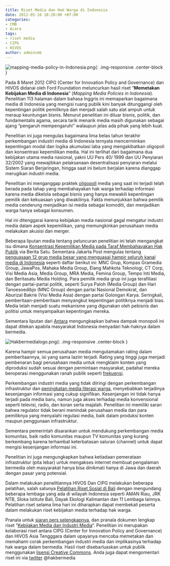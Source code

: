 ```yaml
---
title: Riset Media dan Hak Warga di Indonesia
date: 2012-05-16 18:20:00 +07:00
categories:
- CMB
- Acara
tags:
- riset media
- CIPG
- HIVOS
author: admincmb
---
```


![mapping-media-policy-in-Indonesia.png](/uploads/mapping-media-policy-in-Indonesia.png){: .img-responsive .center-block }

Pada 8 Maret 2012 CIPG (Center for Innovation Policy and Governance) dan HIVOS didanai oleh Ford Foundation meluncurkan hasil riset “**Memetakan Kebijakan Media di Indonesia**” (*Mapping Media Policies in Indonesia*). Penelitian 113 halaman dalam bahasa Inggris ini memaparkan bagaimana media di Indonesia yang mengisi ruang publik kini banyak ditunggangi oleh kepentingan politik pemiliknya dan menjadi salah satu alat ampuh untuk meraup keuntungan bisnis. Menurut penelitian ini diluar bisnis, politik, dan fundamentalis agama, secara tarik menarik media masih digunakan sebagai ajang “pengaruh mempengaruhi” walaupun jelas ada pihak yang lebih kuat.

Penelitian ini juga mengulas bagaimana lima belas tahun terakhir perkembangan industri media di Indonesia ternyata mencerminkan kepentingan modal dan logika akumulasi laba yang mengakibatkan oligopoli dan konsentrasi kepemilikan media. Hal ini terlihat dari bagaimana dua kebijakan utama media nasional, yakni UU Pers 40/ 1999 dan UU Penyiaran 32/2002 yang mewajibkan pelaksanaan desentralisasi penyiaran melalui Sistem Siaran Berjaringan, hingga saat ini belum berjalan karena dianggap merugikan industri media.

Penelitian ini menganggap praktek [oligopoli](http://id.wikipedia.org/wiki/Oligopoli) media yang saat ini terjadi telah berada pada tahap yang membahayakan hak warga terhadap informasi karena media dikelola sebagai bisnis yang hanya mewakili kepentingan pemilik dan kekuasaan yang diwakilinya. Fakta menunjukkan bahwa pemilik media cenderung menjadikan isi media sebagai komoditi, dan menjadikan warga hanya sebagai konsumen.

Hal ini ditenggarai karena kebijakan media nasional gagal mengatur industri media dalam aspek kepemilikan, yang memungkinkan perusahaan media melakukan akusisi dan merger.

Beberapa liputan media tentang peluncuran penelitian ini telah mengangkat isu dimana [Konsentrasi Kepemilikan Media pada Taraf Membahayakan Hak Publik](http://www.beritasatu.com/mobile/nasional/35935-riset-konsentrasi-kepemilikan-media-pada-taraf-membahayakan-hak-publik.html) via Berita Satu. Sementara Jakarta Post mengulas tentang [penguasaan 12 grup media besar yang menguasai hampir seluruh kanal media di Indonesia](http://www.thejakartapost.com/news/2012/03/08/12-groups-own-media-indonesia.html) seperti daftar berikut ini: MNC Grup, Kompas Gramedia Group, JawaPos, Mahaka Media Group, Elang Mahkota Teknologi, CT Corp, Visi Media Asia, Media Group, MRA Media, Femina Group, Tempo Inti Media, dan Beritasatu Media Holding. Para pemilik media grup ini juga terafiliasi dengan partai-partai politik, seperti Surya Paloh (Media Group) dan Hari Tanoesoedibjo (MNC Group) dengan partai Nasional Demokrat, dan Aburizal Bakrie (Visi Media Asia) dengan partai Golongan Karya. Seringkali, pemberitaan-pemberitaan menyangkut kepentingan politiknya menjadi bias. Media telah menjadi suatu mekanisme yang digunakan oleh pebisnis dan politisi untuk menyampaikan kepentingan mereka.

Sementara liputan dari [Antara](http://id.berita.yahoo.com/peneliti-12-grup-media-besar-kuasai-indonesia-151410514.html) mengungkapkan bahwa dampak monopoli ini dapat ditekan apabila masyarakat Indonesia menyadari hak-haknya dalam bermedia.

![Hakbermedialogo.png](/uploads/Hakbermedialogo.png){: .img-responsive .center-block }

Karena hampir semua perusahaan media mengutamakan rating dalam pemberitaannya, isi yang sama lazim terjadi. Rating yang tinggi juga menjadi pembenaran bagi perusahaan media untuk mengklaim konten yang diproduksi sudah sesuai dengan permintaan masyarakat, padahal mereka beroperasi menggunakan ranah publik seperti [frekuensi](http://mediarights.or.id/722/problematika-kepemilikan-frekuensi/).

Perkembangan industri media yang tidak diiringi dengan perkembangan infrastruktur dan [peningkatan media literasi warga](http://id.wikipedia.org/wiki/Literasi_media), menyebabkan terjadinya kesenjangan informasi yang cukup signifikan. Kesenjangan ini tidak hanya terjadi pada media baru, namun juga akses terhadap media konvensional seperti televisi, radio, dan koran serta majalah. Penelitian ini memiliki saran bahwa regulator tidak berani menindak perusahaan media dan para pemiliknya yang menyalahi regulasi media, baik dalam produksi konten maupun penggunaan infrastruktur.

Sementara pemerintah disarankan untuk mendukung perkembangan media komunitas, baik radio komunitas maupun TV komunitas yang kurang berkembang karena terhambat keterbatasan saluran (channel) untuk dapat mengisi kesenjangan informasi ini.

Penelitian ini juga mengungkapkan bahwa ketiadaan pemerataan infrastruktur (pita lebar) untuk mengakses internet membuat pengalaman bermedia oleh masyarakat hanya bisa dinikmati hanya di Jawa dan daerah dengan pasar yang potensial.

Dalam melakukan penelitiannya HIVOS Dan CIPG melakukan beberapa pelatihan, salah satunya [Pelatihan Riset Sosial di Bali](http://rumahalir.or.id/2012/02/29/hivos-dan-cipg-melakukan-pelatihan-riset-sosial-di-bali/) dengan mengundang beberapa lembaga yang ada di wilayah Indonesia seperti AMAN Riau, JRK NTB, Sloka Istitute Bali, Dayak Ekologi Kalimantan dan 11 Lembaga lainnya. Pelatihan riset selama lima hari ini diharapkan dapat membekali peserta dalam melakukan riset kebijakan media terhadap hak warga.

Pranala untuk [siaran pers selengkapnya](http://mediarights.or.id/press-release-launching-media-report/), dan pranala dokumen lengkap riset “[Kebijakan Media dan Industri Media](http://mediarights.or.id/recent-works/reports/)“. Penelitian ini merupakan kolaborasi riset antara CIPG (Center for Innovation Policy and Governance) dan HIVOS Asia Tengggara dalam upayanya mencoba memetakan dan memahami corak perkembangan industri media dan implikasinya terhadap hak warga dalam bermedia. Hasil riset disebarluaskan untuk publik menggunakan [lisensi Creative Commons](http://creativecommons.or.id/2012/03/reports-on-media-policy-media-industry-in-contemporary-indonesia-is-launched-with-cc-license/). Anda juga dapat mengomentari riset ini via [twitter](https://twitter.com/#!/hakbermedia) @hakbermedia